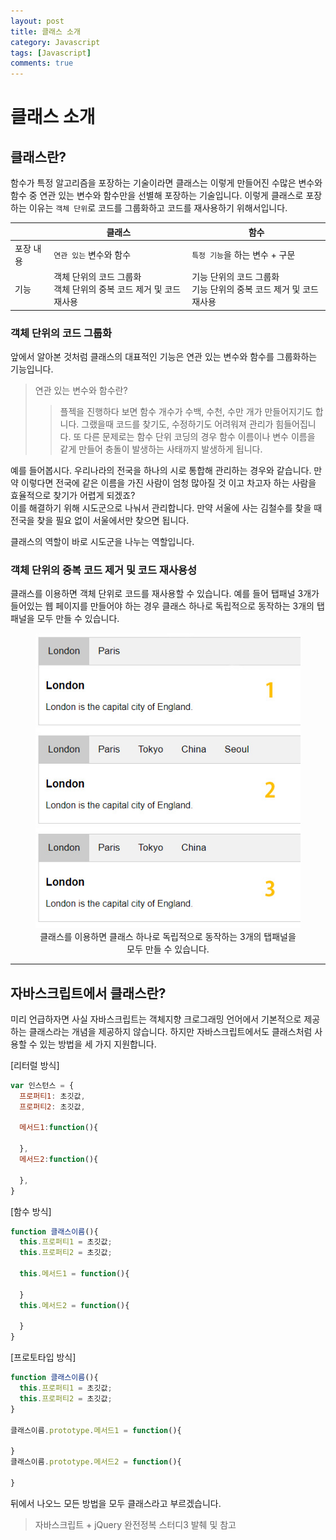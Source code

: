 ```yaml
---
layout: post
title: 클래스 소개
category: Javascript
tags: [Javascript]
comments: true
---
```


# 클래스 소개

## 클래스란?

함수가 특정 알고리즘을 포장하는 기술이라면 클래스는 이렇게 만들어진 수많은 변수와 함수 중 연관 있는 변수와 함수만을 선별해 포장하는 기술입니다. 이렇게 클래스로 포장하는 이유는 `객체 단위`로 코드를 그룹화하고 코드를 재사용하기 위해서입니다.

| | 클래스 | 함수 
--- | --- | ---
포장 내용 | `연관 있는` 변수와 함수 | `특정 기능`을 하는 변수 + 구문
기능 | 객체 단위의 코드 그룹화<br>객체 단위의 중복 코드 제거 및 코드 재사용 | 기능 단위의 코드 그룹화<br>기능 단위의 중복 코드 제거 및 코드 재사용

### 객체 단위의 코드 그룹화

앞에서 알아본 것처럼 클래스의 대표적인 기능은 연관 있는 변수와 함수를 그룹화하는 기능입니다.

> 연관 있는 변수와 함수란?
>> 플젝을 진행하다 보면 함수 개수가 수백, 수천, 수만 개가 만들어지기도 합니다. 그랬을때 코드를 찾기도, 수정하기도 어려워져 관리가 힘들어집니다. 또 다른 문제로는 함수 단위 코딩의 경우 함수 이름이나 변수 이름을 같게 만들어 충돌이 발생하는 사태까지 발생하게 됩니다. 

예를 들어봅시다. 우리나라의 전국을 하나의 시로 통합해 관리하는 경우와 같습니다. 만약 이렇다면 전국에 같은 이름을 가진 사람이 엄청 많아질 것 이고 차고자 하는 사람을 효율적으로 찾기가 어렵게 되겠죠?  
이를 해결하기 위해 시도군으로 나눠서 관리합니다. 만약 서울에 사는 김철수를 찾을 때 전국을 찾을 필요 없이 서울에서만 찾으면 됩니다.

클래스의 역할이 바로 시도군을 나누는 역할입니다.

### 객체 단위의 중복 코드 제거 및 코드 재사용성

클래스를 이용하면 객체 단위로 코드를 재사용할 수 있습니다. 예를 들어 탭패널 3개가 들어있는 웹 페이지를 만들어야 하는 경우 클래스 하나로 독립적으로 동작하는 3개의 탭패널을 모두 만들 수 있습니다.

<center>
<figure>
<img src="/assets/post-img/javascript/class-tab-panel.jpg" alt="">
<figcaption>클래스를 이용하면 클래스 하나로 독립적으로 동작하는 3개의 탭패널을 모두 만들 수 있습니다.</figcaption>
</figure>
</center>

---

## 자바스크립트에서 클래스란?

미리 언급하자면 사실 자바스크립트는 객체지향 크로그래밍 언어에서 기본적으로 제공하는 클래스라는 개념을 제공하지 않습니다. 하지만 자바스크립트에서도 클래스처럼 사용할 수 있는 방법을 세 가지 지원합니다.

[리터럴 방식]
```javascript
var 인스턴스 = {
  프로퍼티1: 초깃값,
  프로퍼티2: 초깃값,

  메서드1:function(){

  },
  메서드2:function(){

  },
}
```
[함수 방식]
```javascript
function 클래스이름(){
  this.프로퍼티1 = 초깃값;
  this.프로퍼티2 = 초깃값;

  this.메서드1 = function(){

  }
  this.메서드2 = function(){

  }
}
```
[프로토타입 방식]
```javascript
function 클래스이름(){
  this.프로퍼티1 = 초깃값;
  this.프로퍼티2 = 초깃값;
}

클래스이름.prototype.메서드1 = function(){

}
클래스이름.prototype.메서드2 = function(){

}
```

뒤에서 나오느 모든 방법을 모두 클래스라고 부르겠습니다.

> 자바스크립트 + jQuery 완전정복 스터디3 발췌 및 참고
